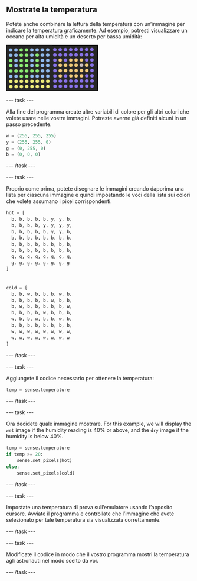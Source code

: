 ## Mostrate la temperatura

Potete anche combinare la lettura della temperatura con un’immagine per indicare la temperatura graficamente. Ad esempio, potresti visualizzare un oceano per alta umidità e un deserto per bassa umidità:

![Caldo e freddo](images/wet-dry.png)

\--- task \---

Alla fine del programma create altre variabili di colore per gli altri colori che volete usare nelle vostre immagini. Potreste averne già definiti alcuni in un passo precedente.

```python
w = (255, 255, 255)
y = (255, 255, 0)
g = (0, 255, 0)
b = (0, 0, 0)
```

\--- /task \---

\--- task \---

Proprio come prima, potete disegnare le immagini creando dapprima una lista per ciascuna immagine e quindi impostando le voci della lista sui colori che volete assumano i pixel corrispondenti.

```python
hot = [
  b, b, b, b, b, y, y, b,
  b, b, b, b, y, y, y, y,
  b, b, b, b, b, y, y, b,
  b, b, b, b, b, b, b, b,
  b, b, b, b, b, b, b, b,
  b, b, b, b, b, b, b, b,
  g, g, g, g, g, g, g, g,
  g, g, g, g, g, g, g, g
]


cold = [
  b, b, w, b, b, b, w, b,
  b, b, b, b, b, w, b, b,
  b, w, b, b, b, b, b, w,
  b, b, b, b, w, b, b, b,
  w, b, b, w, b, b, w, b,
  b, b, b, b, b, b, b, b,
  w, w, w, w, w, w, w, w,
  w, w, w, w, w, w, w, w
]
```

\--- /task \---

\--- task \---

Aggiungete il codice necessario per ottenere la temperatura:

```python
temp = sense.temperature
```

\--- /task \---

\--- task \---

Ora decidete quale immagine mostrare. For this example, we will display the `wet` image if the humidity reading is 40% or above, and the `dry` image if the humidity is below 40%.

```python
temp = sense.temperature
if temp >= 20:
    sense.set_pixels(hot)
else:
    sense.set_pixels(cold)
```

\--- /task \---

\--- task \---

Impostate una temperatura di prova sull’emulatore usando l’apposito cursore. Avviate il programma e controllate che l’immagine che avete selezionato per tale temperatura sia visualizzata correttamente.

\--- /task \---

\--- task \---

Modificate il codice in modo che il vostro programma mostri la temperatura agli astronauti nel modo scelto da voi.

\--- /task \---